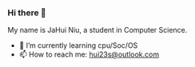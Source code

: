 ### Hi there 👋

<!--
**hui23s/hui23s** is a ✨ _special_ ✨ repository because its `README.md` (this file) appears on your GitHub profile.

Here are some ideas to get you started:

- 🔭 I’m currently working on ...
- 🌱 I’m currently learning ...
- 👯 I’m looking to collaborate on ...
- 🤔 I’m looking for help with ...
- 💬 Ask me about ...
- 📫 How to reach me: ...
- 😄 Pronouns: ...
- ⚡ Fun fact: ...
-->

My name is JaHui Niu, a student in Computer Science.

- 🌱 I’m currently learning cpu/Soc/OS
- 📫 How to reach me: hui23s@outlook.com
